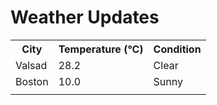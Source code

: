 # Weather Updates

<!-- WEATHER-UPDATE-START -->
<table><tr><th>City</th><th>Temperature (°C)</th><th>Condition</th></tr><tr><td>Valsad</td><td>28.2</td><td>Clear</td></tr><tr><td>Boston</td><td>10.0</td><td>Sunny</td></tr><tr><td></td><td></td><td></td></tr></table>
<!-- WEATHER-UPDATE-END -->
